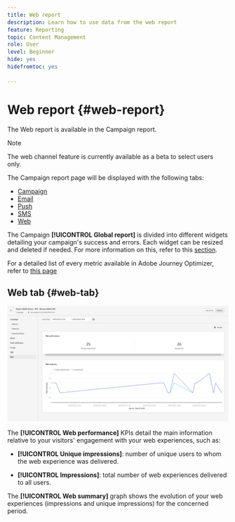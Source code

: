 ```yaml
---
title: Web report
description: Learn how to use data from the web report
feature: Reporting
topic: Content Management
role: User
level: Beginner
hide: yes
hidefromtoc: yes

---
```


# Web report {#web-report}

The Web report is available in the Campaign report.

>[!NOTE]
>
>The web channel feature is currently available as a beta to select users only.

The Campaign report page will be displayed with the following tabs:

* [Campaign](../reports/campaign-global-report.md#campaign-live)
* [Email](../reports/campaign-global-report.md#email-live)
* [Push](../reports/campaign-global-report.md#push-live)
* [SMS](../reports/campaign-global-report.md#sms-live)
* [Web](#web-tab)

The Campaign **[!UICONTROL Global report]** is divided into different widgets detailing your campaign's success and errors. Each widget can be resized and deleted if needed. For more information on this, refer to this [section](../reports/global-report.md#modify-dashboard).

For a detailed list of every metric available in Adobe Journey Optimizer, refer to [this page](../reports/global-report.md#list-of-components-global.md)

## Web tab {#web-tab}

![](assets/web-report.png)

The **[!UICONTROL Web performance]** KPIs detail the main information relative to your visitors' engagement with your web experiences, such as:

* **[!UICONTROL Unique impressions]**: number of unique users to whom the web experience was delivered.

* **[!UICONTROL Impressions]**: total number of web experiences delivered to all users.

The **[!UICONTROL Web summary]** graph shows the evolution of your web experiences (impressions and unique impressions) for the concerned period.
